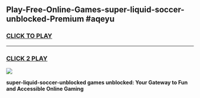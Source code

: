 
## Play-Free-Online-Games-super-liquid-soccer-unblocked-Premium #aqeyu
<h3>
<a href="https://premium.freeplayer.one?title=super-liquid-soccer-unblocked&ref=8M">CLICK TO PLAY</a></h3>
<hr>

<h3>
<a href="https://premium.freeplayer.one?title=super-liquid-soccer-unblocked&ref=8M">CLICK 2 PLAY</a>
  
</h3>

<a href="https://premium.freeplayer.one?title=super-liquid-soccer-unblocked&ref=8M"><img src="https://clearcache.store/games.png"></a>


**super-liquid-soccer-unblocked games unblocked: Your Gateway to Fun and Accessible Online Gaming**
